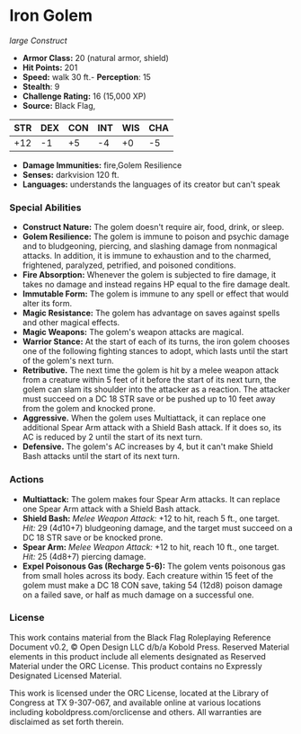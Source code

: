 # Iron Golem

*large* *Construct*

- **Armor Class:** 20 (natural armor, shield)
- **Hit Points:** 201 
- **Speed:** walk 30 ft.- **Perception**: 15
- **Stealth**: 9
- **Challenge Rating:** 16 (15,000 XP)
- **Source:** Black Flag,

| STR | DEX | CON | INT | WIS | CHA |
| --- | --- | --- | --- | --- | --- |
| +12 | -1 | +5 | -4 | +0 | -5 |

- **Damage Immunities:** fire,Golem Resilience
- **Senses:** darkvision 120 ft.
- **Languages:** understands the languages of its creator but can't speak

### Special Abilities

- **Construct Nature:** The golem doesn't require air, food, drink, or sleep.
- **Golem Resilience:** The golem is immune to poison and psychic damage and to bludgeoning, piercing, and slashing damage from nonmagical attacks. In addition, it is immune to exhaustion and to the charmed, frightened, paralyzed, petrified, and poisoned conditions.
- **Fire Absorption:** Whenever the golem is subjected to fire damage, it takes no damage and instead regains HP equal to the fire damage dealt.
- **Immutable Form:** The golem is immune to any spell or effect that would alter its form.
- **Magic Resistance:** The golem has advantage on saves against spells and other magical effects.
- **Magic Weapons:** The golem's weapon attacks are magical.
- **Warrior Stance:** At the start of each of its turns, the iron golem chooses one of the following fighting stances to adopt, which lasts until the start of the golem's next turn.
- **Retributive.** The next time the golem is hit by a melee weapon attack from a creature within 5 feet of it before the start of its next turn, the golem can slam its shoulder into the attacker as a reaction. The attacker must succeed on a DC 18 STR save or be pushed up to 10 feet away from the golem and knocked prone.
- **Aggressive.** When the golem uses Multiattack, it can replace one additional Spear Arm attack with a Shield Bash attack. If it does so, its AC is reduced by 2 until the start of its next turn.
- **Defensive.** The golem's AC increases by 4, but it can't make Shield Bash attacks until the start of its next turn.

### Actions

- **Multiattack:** The golem makes four Spear Arm attacks. It can replace one Spear Arm attack with a Shield Bash attack.
- **Shield Bash:** _Melee Weapon Attack:_ +12 to hit, reach 5 ft., one target. _Hit:_ 29 (4d10+7) bludgeoning damage, and the target must succeed on a DC 18 STR save or be knocked prone.
- **Spear Arm:** _Melee Weapon Attack:_ +12 to hit, reach 10 ft., one target. _Hit:_ 25 (4d8+7) piercing damage.
- **Expel Poisonous Gas (Recharge 5-6):** The golem vents poisonous gas from small holes across its body. Each creature within 15 feet of the golem must make a DC 18 CON save, taking 54 (12d8) poison damage on a failed save, or half as much damage on a successful one.


### License

This work contains material from the Black Flag Roleplaying Reference Document v0.2, © Open Design LLC d/b/a Kobold Press. Reserved Material elements in this product include all elements designated as Reserved Material under the ORC License. This product contains no Expressly Designated Licensed Material.

This work is licensed under the ORC License, located at the Library of Congress at TX 9-307-067, and available online at various locations including koboldpress.com/orclicense and others. All warranties are disclaimed as set forth therein.
